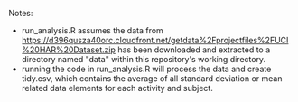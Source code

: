 Notes:

* run_analysis.R assumes the data from https://d396qusza40orc.cloudfront.net/getdata%2Fprojectfiles%2FUCI%20HAR%20Dataset.zip has been downloaded and extracted to a directory named "data" within this repository's working directory.
* running the code in run_analysis.R will process the data and create tidy.csv, which contains the average of all standard deviation or mean related data elements for each activity and subject.